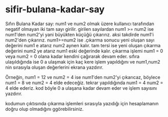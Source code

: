 # sifir-bulana-kadar-say
Sıfırı Bulana Kadar say:
num1 ve num2 olmak üzere kullanıcı tarafından negatif olmayan iki tam sayı girilir.
girilen sayılardan num1 >= num2 ise num1'den  num2'yi yani büyükten küçüğü çıkarırız.
aksi takdirde num1'i num2'den çıkarırız. 
num1>=num2 ise .çıkarma sonucu yeni oluşan sayı değerini num1 e atarız num2 aynen kalır.
tam tersi ise yeni oluşan çıkarma değerini num2 ye atarız num1 eski değerinde kalır.
çıkarma işlemi num1 = 0 veya num2 = 0 olana kadar kendini çağırarak devam eder.
sıfıra ulaşıldığında ise 0 a ulaşmak için kaç kere işlem yapıldığını ve num1,num2 nin sırasıyla oluşan değerlerini ekrana yazdırır.

Örneğin, num1 = 12 ve num2 = 4 ise num1'den num2'yi çıkarıcaz, böylece num1 = 8 ve num2 = 4 elde edeceğiz. tekrar yapıldığında num1 = 4 num2 = 4 elde ederiz.
kod böyle 0 a ulaşana kadar devam eder ve işlem sayısını yazdırır.

kodumun çıktısında çıkarma işlemleri sırasıyla yazıdığı için hesaplamanın doğru olup olmadığını ggörebilirsiniz.
